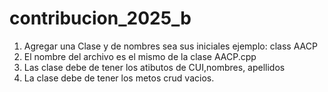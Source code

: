 # contribucion_2025_b
1) Agregar una Clase y de nombres sea sus iniciales ejemplo: class AACP
2) El nombre del archivo es el mismo de la clase AACP.cpp
3) Las clase debe de tener los atibutos de CUI,nombres, apellidos
4) La clase debe de tener los metos crud vacios.
